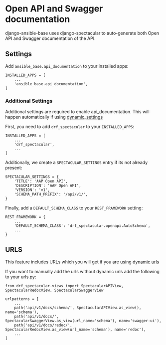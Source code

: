 # Open API and Swagger documentation

django-ansible-base uses django-spectacular to auto-generate both Open API and Swagger documentation of the API.

## Settings

Add `ansible_base.api_documentation` to your installed apps:

```
INSTALLED_APPS = [
    ...
    'ansible_base.api_documentation',
]
```

### Additional Settings
Additional settings are required to enable api_documentation.
This will happen automatically if using [dynamic_settings](./dyanmic_settings.md)

First, you need to add `drf_spectacular` to your `INSTALLED_APPS`:
```
INSTALLED_APPS = [
    ...
    'drf_spectacular',
    ...
]
```

Additionally, we create a `SPECTACULAR_SETTINGS` entry if its not already present:
```
SPECTACULAR_SETTINGS = {
    'TITLE': 'AAP Open API',
    'DESCRIPTION': 'AAP Open API',
    'VERSION': 'v1',
    'SCHEMA_PATH_PREFIX': '/api/v1/',
}
```

Finally, add a `DEFAULT_SCHEMA_CLASS` to your `REST_FRAMEWORK` setting:
```
REST_FRAMEWORK = {
    ...
    'DEFAULT_SCHEMA_CLASS': 'drf_spectacular.openapi.AutoSchema',
    ...
}
```

## URLS

This feature includes URLs which you will get if you are using [dynamic urls](./dyanmic_config.md)

If you want to manually add the urls without dynamic urls add the following to your urls.py:
```
from drf_spectacular.views import SpectacularAPIView, SpectacularRedocView, SpectacularSwaggerView

urlpatterns = [
    ...
    path('api/v1/docs/schema/', SpectacularAPIView.as_view(), name='schema'),
    path('api/v1/docs/', SpectacularSwaggerView.as_view(url_name='schema'), name='swagger-ui'),
    path('api/v1/docs/redoc/', SpectacularRedocView.as_view(url_name='schema'), name='redoc'),   
    ...
]
```
